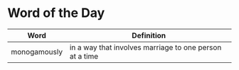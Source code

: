 # Word of the Day

|Word|Definition|
|---|---|
|monogamously|in a way that involves marriage to one person at a time|